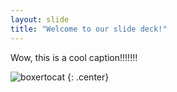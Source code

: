 ```yaml
---
layout: slide
title: "Welcome to our slide deck!"
---
```


Wow, this is a cool caption!!!!!!!

![boxertocat](https://octodex.github.com/images/boxertocat_octodex.jpg)
{: .center}
